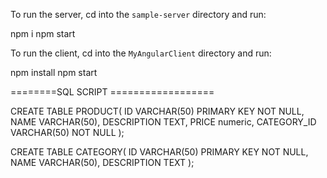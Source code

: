 To run the server, cd into the `sample-server` directory and run:
 
npm i
npm start


To run the client, cd into the `MyAngularClient` directory and run:
 
npm install 
npm start


========SQL SCRIPT ==================

CREATE TABLE PRODUCT(
   ID VARCHAR(50) PRIMARY KEY     NOT NULL,
   NAME           VARCHAR(50),
   DESCRIPTION          TEXT,
   PRICE        numeric,
   CATEGORY_ID  VARCHAR(50) NOT NULL
);

CREATE TABLE CATEGORY(
   ID VARCHAR(50) PRIMARY KEY     NOT NULL,
   NAME           VARCHAR(50),
   DESCRIPTION          TEXT
);
